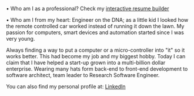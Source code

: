 • Who am I as a professional? Check my [interactive resume builder](http://nexus-solutions.org/resume/)

• Who am I from my heart: Engineer on the DNA; as a little kid I looked how the remote controlled car worked instead of running it down the lawn. My passion for computers, smart devices and automation started since I was very young. 

Always finding a way to put a computer or a micro-controller into "it" so it works better. This had become my job and my biggest hobby. Today I can claim that I have helped a start-up grown into a multi-billion dollar enterprise. Wearing many hats form back-end to front-end development to software architect, team leader to Research Software Engineer.

You can also find my personal profile at: [LinkedIn](https://www.linkedin.com/in/alexiel-mejias-106782174/)
